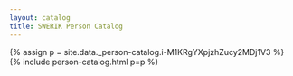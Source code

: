 ```yaml
---
layout: catalog
title: SWERIK Person Catalog
---
```

{% assign p = site.data._person-catalog.i-M1KRgYXpjzhZucy2MDj1V3 %}
{% include person-catalog.html p=p %}

